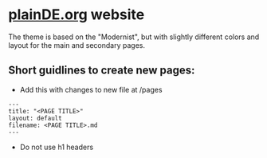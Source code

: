 # [plainDE.org](plainde.org) website

The theme is based on the "Modernist", but with slightly different colors and layout for the main and secondary pages.

## Short guidlines to create new pages:

- Add this with changes to new file at /pages
```
---
title: "<PAGE TITLE>"
layout: default
filename: <PAGE TITLE>.md
--- 
```
- Do not use h1 headers
